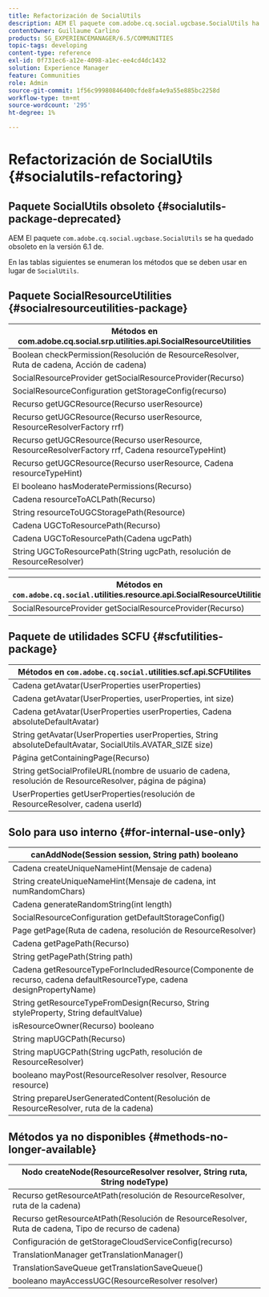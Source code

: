 ```yaml
---
title: Refactorización de SocialUtils
description: AEM El paquete com.adobe.cq.social.ugcbase.SocialUtils ha quedado obsoleto en la versión 6.1 de
contentOwner: Guillaume Carlino
products: SG_EXPERIENCEMANAGER/6.5/COMMUNITIES
topic-tags: developing
content-type: reference
exl-id: 0f731ec6-a12e-4098-a1ec-ee4cd4dc1432
solution: Experience Manager
feature: Communities
role: Admin
source-git-commit: 1f56c99980846400cfde8fa4e9a55e885bc2258d
workflow-type: tm+mt
source-wordcount: '295'
ht-degree: 1%

---
```


# Refactorización de SocialUtils {#socialutils-refactoring}

## Paquete SocialUtils obsoleto {#socialutils-package-deprecated}

AEM El paquete `com.adobe.cq.social.ugcbase.SocialUtils` se ha quedado obsoleto en la versión 6.1 de.

En las tablas siguientes se enumeran los métodos que se deben usar en lugar de `SocialUtils`.

## Paquete SocialResourceUtilities  {#socialresourceutilities-package}

| Métodos en com.adobe.cq.social.srp.utilities.api.SocialResourceUtilities |
|---|
| Boolean checkPermission(Resolución de ResourceResolver, Ruta de cadena, Acción de cadena) |  |
| SocialResourceProvider getSocialResourceProvider(Recurso) |  |
| SocialResourceConfiguration getStorageConfig(recurso) |  |
| Recurso getUGCResource(Recurso userResource) |  |
| Recurso getUGCResource(Recurso userResource, ResourceResolverFactory rrf) | nuevo |
| Recurso getUGCResource(Recurso userResource, ResourceResolverFactory rrf, Cadena resourceTypeHint) | nuevo |
| Recurso getUGCResource(Recurso userResource, Cadena resourceTypeHint) |  |
| El booleano hasModeratePermissions(Recurso) |  |
| Cadena resourceToACLPath(Recurso) |  |
| String resourceToUGCStoragePath(Resource) | reemplaza String resourceToUGCPath(Resource resource) |
| Cadena UGCToResourcePath(Recurso) |  |
| Cadena UGCToResourcePath(Cadena ugcPath) | firma de método modificada |
| String UGCToResourcePath(String ugcPath, resolución de ResourceResolver) | nuevo |

| Métodos en `com.adobe.cq.social.`utilities.resource.api.SocialResourceUtilities |
|---|
| SocialResourceProvider getSocialResourceProvider(Recurso) | reemplaza a SocialResourceProvider getConficonfiguredProvider(recurso) |

## Paquete de utilidades SCFU {#scfutilities-package}

| Métodos en `com.adobe.cq.social.`utilities.scf.api.SCFUtilites |
|---|
| Cadena getAvatar(UserProperties userProperties) |
| Cadena getAvatar(UserProperties, userProperties, int size) |
| Cadena getAvatar(UserProperties userProperties, Cadena absoluteDefaultAvatar) |
| String getAvatar(UserProperties userProperties, String absoluteDefaultAvatar, SocialUtils.AVATAR_SIZE size) |
| Página getContainingPage(Recurso) |
| String getSocialProfileURL(nombre de usuario de cadena, resolución de ResourceResolver, página de página) |
| UserProperties getUserProperties(resolución de ResourceResolver, cadena userId) |

## Solo para uso interno {#for-internal-use-only}

| canAddNode(Session session, String path) booleano |
|---|
| Cadena createUniqueNameHint(Mensaje de cadena) |
| String createUniqueNameHint(Mensaje de cadena, int numRandomChars) |
| Cadena generateRandomString(int length) |
| SocialResourceConfiguration getDefaultStorageConfig() |
| Page getPage(Ruta de cadena, resolución de ResourceResolver) |
| Cadena getPagePath(Recurso) |
| String getPagePath(String path) |
| Cadena getResourceTypeForIncludedResource(Componente de recurso, cadena defaultResourceType, cadena designPropertyName) |
| String getResourceTypeFromDesign(Recurso, String styleProperty, String defaultValue) |
| isResourceOwner(Recurso) booleano |
| String mapUGCPath(Recurso) |
| String mapUGCPath(String ugcPath, resolución de ResourceResolver) |
| booleano mayPost(ResourceResolver resolver, Resource resource) |
| String prepareUserGeneratedContent(Resolución de ResourceResolver, ruta de la cadena) |

## Métodos ya no disponibles {#methods-no-longer-available}

| Nodo createNode(ResourceResolver resolver, String ruta, String nodeType) |
|---|
| Recurso getResourceAtPath(resolución de ResourceResolver, ruta de la cadena) |
| Recurso getResourceAtPath(Resolución de ResourceResolver, Ruta de cadena, Tipo de recurso de cadena) |
| Configuración de getStorageCloudServiceConfig(recurso) |
| TranslationManager getTranslationManager() |
| TranslationSaveQueue getTranslationSaveQueue() |
| booleano mayAccessUGC(ResourceResolver resolver) |
